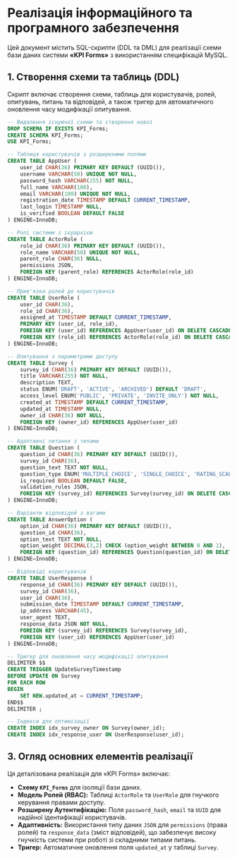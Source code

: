 # Реалізація інформаційного та програмного забезпечення

Цей документ містить SQL-скрипти (DDL та DML) для реалізації схеми бази даних системи **«KPI Forms»** з використанням специфікацій MySQL.

## 1. Створення схеми та таблиць (DDL)

Скрипт включає створення схеми, таблиць для користувачів, ролей, опитувань, питань та відповідей, а також тригер для автоматичного оновлення часу модифікації опитування.

```sql
-- Видалення існуючої схеми та створення нової
DROP SCHEMA IF EXISTS KPI_Forms;
CREATE SCHEMA KPI_Forms;
USE KPI_Forms;

-- Таблиця користувачів з розширеними полями
CREATE TABLE AppUser (
    user_id CHAR(36) PRIMARY KEY DEFAULT (UUID()),
    username VARCHAR(50) UNIQUE NOT NULL,
    password_hash VARCHAR(255) NOT NULL,
    full_name VARCHAR(100),
    email VARCHAR(100) UNIQUE NOT NULL,
    registration_date TIMESTAMP DEFAULT CURRENT_TIMESTAMP,
    last_login TIMESTAMP NULL,
    is_verified BOOLEAN DEFAULT FALSE
) ENGINE=InnoDB;

-- Ролі системи з ієрархією
CREATE TABLE ActorRole (
    role_id CHAR(36) PRIMARY KEY DEFAULT (UUID()),
    role_name VARCHAR(50) UNIQUE NOT NULL,
    parent_role CHAR(36) NULL,
    permissions JSON,
    FOREIGN KEY (parent_role) REFERENCES ActorRole(role_id)
) ENGINE=InnoDB;

-- Прив'язка ролей до користувачів
CREATE TABLE UserRole (
    user_id CHAR(36),
    role_id CHAR(36),
    assigned_at TIMESTAMP DEFAULT CURRENT_TIMESTAMP,
    PRIMARY KEY (user_id, role_id),
    FOREIGN KEY (user_id) REFERENCES AppUser(user_id) ON DELETE CASCADE,
    FOREIGN KEY (role_id) REFERENCES ActorRole(role_id) ON DELETE CASCADE
) ENGINE=InnoDB;

-- Опитування з параметрами доступу
CREATE TABLE Survey (
    survey_id CHAR(36) PRIMARY KEY DEFAULT (UUID()),
    title VARCHAR(255) NOT NULL,
    description TEXT,
    status ENUM('DRAFT', 'ACTIVE', 'ARCHIVED') DEFAULT 'DRAFT',
    access_level ENUM('PUBLIC', 'PRIVATE', 'INVITE_ONLY') NOT NULL,
    created_at TIMESTAMP DEFAULT CURRENT_TIMESTAMP,
    updated_at TIMESTAMP NULL,
    owner_id CHAR(36) NOT NULL,
    FOREIGN KEY (owner_id) REFERENCES AppUser(user_id)
) ENGINE=InnoDB;

-- Адаптивні питання з типами
CREATE TABLE Question (
    question_id CHAR(36) PRIMARY KEY DEFAULT (UUID()),
    survey_id CHAR(36),
    question_text TEXT NOT NULL,
    question_type ENUM('MULTIPLE_CHOICE', 'SINGLE_CHOICE', 'RATING_SCALE', 'TEXT_INPUT') NOT NULL,
    is_required BOOLEAN DEFAULT FALSE,
    validation_rules JSON,
    FOREIGN KEY (survey_id) REFERENCES Survey(survey_id) ON DELETE CASCADE
) ENGINE=InnoDB;

-- Варіанти відповідей з вагами
CREATE TABLE AnswerOption (
    option_id CHAR(36) PRIMARY KEY DEFAULT (UUID()),
    question_id CHAR(36),
    option_text TEXT NOT NULL,
    option_weight DECIMAL(3,2) CHECK (option_weight BETWEEN 0 AND 1),
    FOREIGN KEY (question_id) REFERENCES Question(question_id) ON DELETE CASCADE
) ENGINE=InnoDB;

-- Відповіді користувачів
CREATE TABLE UserResponse (
    response_id CHAR(36) PRIMARY KEY DEFAULT (UUID()),
    survey_id CHAR(36),
    user_id CHAR(36),
    submission_date TIMESTAMP DEFAULT CURRENT_TIMESTAMP,
    ip_address VARCHAR(45),
    user_agent TEXT,
    response_data JSON NOT NULL,
    FOREIGN KEY (survey_id) REFERENCES Survey(survey_id),
    FOREIGN KEY (user_id) REFERENCES AppUser(user_id)
) ENGINE=InnoDB;

-- Тригер для оновлення часу модифікації опитування
DELIMITER $$
CREATE TRIGGER UpdateSurveyTimestamp
BEFORE UPDATE ON Survey
FOR EACH ROW
BEGIN
    SET NEW.updated_at = CURRENT_TIMESTAMP;
END$$
DELIMITER ;

-- Індекси для оптимізації
CREATE INDEX idx_survey_owner ON Survey(owner_id);
CREATE INDEX idx_response_user ON UserResponse(user_id);
```

## 3. Огляд основних елементів реалізації

Ця деталізована реалізація для «KPI Forms» включає:
* **Схему `KPI_Forms`** для ізоляції бази даних.
* **Модель Ролей (RBAC):** Таблиці `ActorRole` та `UserRole` для гнучкого керування правами доступу.
* **Розширену Аутентифікацію:** Поля `password_hash`, `email` та `UUID` для надійної ідентифікації користувачів.
* **Адаптивність:** Використання типу даних `JSON` для `permissions` (права ролей) та `response_data` (зміст відповідей), що забезпечує високу гнучкість системи при роботі зі складними типами питань.
* **Тригер:** Автоматичне оновлення поля `updated_at` у таблиці `Survey`.